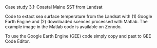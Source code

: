 Case study 3.1: Coastal Maine SST from Landsat

Code to extact sea surface temperature from the Landsat with (1) Google Earth Engine and (2) downloaded scences processed with Matlab. The example image in the Matlab code is available on Zenodo.

To use the Google Earth Engine (GEE) code simply copy and past to GEE Code Editor.
